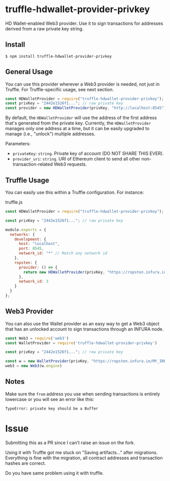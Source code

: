 # truffle-hdwallet-provider-privkey
HD Wallet-enabled Web3 provider. Use it to sign transactions for addresses derived from a raw private key string.

## Install

```
$ npm install truffle-hdwallet-provider-privkey
```

## General Usage

You can use this provider wherever a Web3 provider is needed, not just in Truffle. For Truffle-specific usage, see next section.

```javascript
const HDWalletProvider = require("truffle-hdwallet-provider-privkey");
const privKey = "2442e1526f1..."; // raw private key
const provider = new HDWalletProvider(privKey, "http://localhost:8545");
```

By default, the `HDWalletProvider` will use the address of the first address that's generated from the private key. Currently, the `HDWalletProvider` manages only one address at a time, but it can be easily upgraded to manage (i.e., "unlock") multiple addresses.

Parameters:

- `privateKey`: `string`. Private key of account (DO NOT SHARE THIS EVER).
- `provider_uri`: `string`. URI of Ethereum client to send all other non-transaction-related Web3 requests.

## Truffle Usage

You can easily use this within a Truffle configuration. For instance:

truffle.js
```javascript
const HDWalletProvider = require("truffle-hdwallet-provider-privkey");

const privKey = "2442e1526f1..."; // raw private key

module.exports = {
  networks: {
    development: {
      host: "localhost",
      port: 8545,
      network_id: "*" // Match any network id
    },
    ropsten: {
      provider: () => {
        return new HDWalletProvider(privKey, "https://ropsten.infura.io/MY_INFURA_KEY")
      },
      network_id: 3
    }
  }
};
```

## Web3 Provider

You can also use the Wallet provider as an easy way to get a Web3 object that has an unlocked account to sign transactions through an INFURA node.

```javascript
const Web3 = require('web3')
const WalletProvider = require('truffle-hdwallet-provider-privkey')

const privKey = "2442e1526f1..."; // raw private key

const w = new WalletProvider(privKey, "https://ropsten.infura.io/MY_INFURA_KEY")
web3 = new Web3(w.engine)
```

## Notes

Make sure the `from` address you use when sending transactions is entirely lowercase or you will see an error like this:

```
TypeError: private key should be a Buffer
```

# Issue 

Submitting this as a PR since I can't raise an issue on the fork.

Using it with Truffle got me stuck on "Saving artifacts..." after migrations. Everything is fine with the migration, all contract addresses and transaction hashes are correct.

Do you have same problem using it with truffle.
